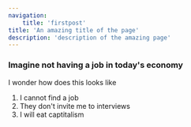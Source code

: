 ```yaml
---
navigation: 
    title: 'firstpost'
title: 'An amazing title of the page'
description: 'description of the amazing page'
---
```

### Imagine not having a job in today's economy
I wonder how does this looks like

1. I cannot find a job
2. They don't invite me to interviews
3. I will eat captitalism